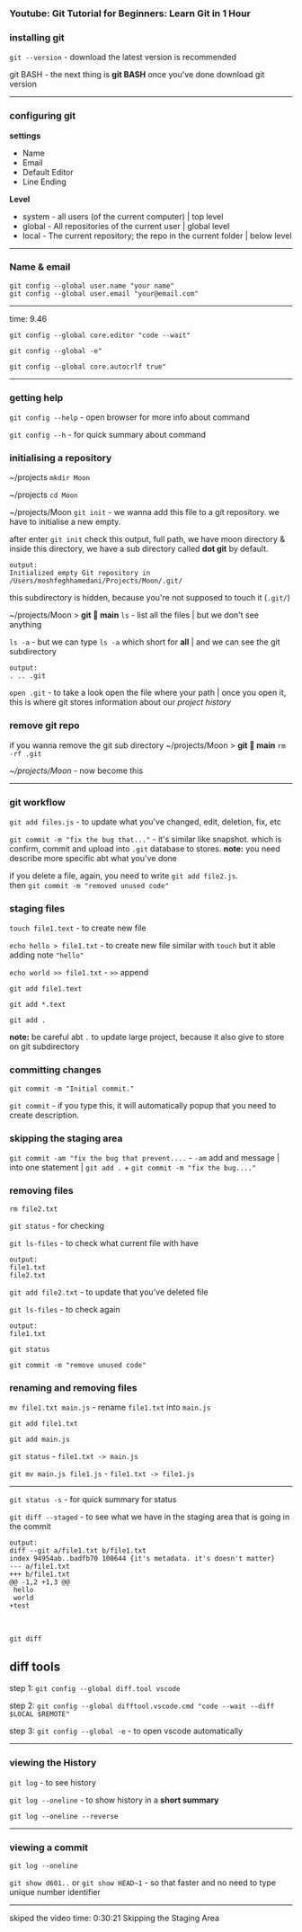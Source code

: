 ### Youtube: Git Tutorial for Beginners: Learn Git in 1 Hour

### installing git
`git --version` - download the latest version is recommended 

git BASH - the next thing is **git BASH** once you've done download git version

---

### configuring git

**settings**
* Name
* Email
* Default Editor
* Line Ending

**Level**
* system - all users (of the current computer) | top level
* global - All repositories of the current user | global level
* local - The current repository; the repo in the current folder | below level

---
### Name & email
```
git config --global user.name "your name"
git config --global user.email "your@email.com"
```

---
time: 9.46

`git config --global core.editor "code --wait"`

`git config --global -e"`

`git config --global core.autocrlf true"`

---

### getting help

`git config --help` - open browser for more info about command

`git config --h` - for quick summary about command


### initialising a repository
~/projects
`mkdir Moon`

~/projects
`cd Moon`

~/projects/Moon
`git init` - we wanna add this file to a git repository. we have to initialise a new empty.  

after enter `git init` check this output, full path, we have moon directory & inside this directory, we have a sub directory called **dot git** by default.
```
output:
Initialized empty Git repository in /Users/moshfeghhamedani/Projects/Moon/.git/
```

this subdirectory is hidden, because you're not supposed to touch it (`.git/`)

~/projects/Moon > **git 🌿 main**
`ls` - list all the files | but we don't see anything

`ls -a` - but we can type `ls -a` which short for **all** | and we can see the git subdirectory

```
output:
. .. .git
```

`open .git` - to take a look open the file where your path | once you open it, this is where git stores information about our *project history*


### remove git repo
if you wanna remove the git sub directory
~/projects/Moon > **git 🌿 main**
`rm -rf .git`

*~/projects/Moon* - now become this

--- 

### git workflow
`git add files.js` - to update what you've changed, edit, deletion, fix, etc

`git commit -m "fix the bug that..."` - it's similar like snapshot. which is confirm, commit and upload into `.git` database to stores. **note:** you need describe more specific abt what you've done

if you delete a file, again, you need to write `git add file2.js`.<br>
then `git commit -m "removed unused code"`

### staging files

`touch file1.text` - to create new file

`echo hello > file1.txt` - to create new file similar with `touch` but it able adding note `"hello"`

`echo world >> file1.txt` - `>>` append

`git add file1.text`

`git add *.text`

`git add .`

**note:** be careful abt `.` to update large project, because it also give to store on git subdirectory 


### committing changes

`git commit -m "Initial commit."`

`git commit` - if you type this, it will automatically popup that you need to create description. 

### skipping the staging area

`git commit -am "fix the bug that prevent....` - `-am` add and message | into one statement | `git add .` + `git commit -m "fix the bug...."`


### removing files

`rm file2.txt`

`git status` - for checking

`git ls-files` - to check what current file with have

```
output:
file1.txt
file2.txt
```

`git add file2.txt` - to update that you've deleted file

`git ls-files` - to check again

```
output:
file1.txt

```

`git status`

`git commit -m "remove unused code"`


### renaming and removing files

`mv file1.txt main.js` - rename `file1.txt` into `main.js`

`git add file1.txt`

`git add main.js`

`git status` - `file1.txt -> main.js`

`git mv main.js file1.js` - `file1.txt -> file1.js`

----

`git status -s` - for quick summary for status

`git diff --staged` - to see what we have in the staging area that is going in the commit

```
output: 
diff --git a/file1.txt b/file1.txt
index 94954ab..badfb70 100644 {it's metadata. it's doesn't matter}
--- a/file1.txt
+++ b/file1.txt
@@ -1,2 +1,3 @@
 hello
 world
+test
```

<br>

`git diff`


## **diff tools**

step 1: `git config --global diff.tool vscode`

step 2: `git config --global difftool.vscode.cmd "code --wait --diff $LOCAL $REMOTE"`

step 3: `git config --global -e` - to open vscode automatically

----

### viewing the History

`git log` - to see history

`git log --oneline` - to show history in a **short summary**

`git log --oneline --reverse` 

----

### viewing a commit

`git log --oneline`

`git show d601..` or `git show HEAD~1` - so that faster and no need to type unique number identifier 



----
skiped the video
time: 0:30:21 Skipping the Staging Area

